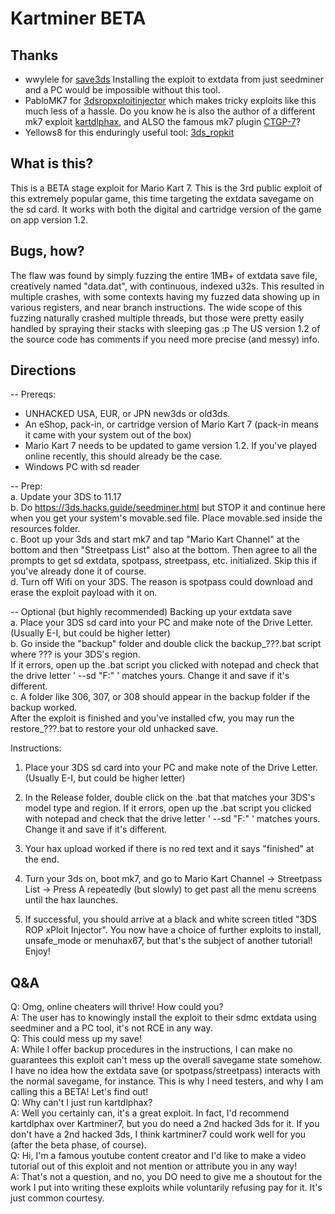 # Kartminer BETA

## Thanks 
- wwylele for [save3ds](https://github.com/wwylele/save3ds) Installing the exploit to extdata from just seedminer and a PC would be impossible without this tool.
- PabloMK7 for [3dsropxploitinjector](https://github.com/PabloMK7/3dsropxploitinjector) which makes tricky exploits like this much less of a hassle. Do you know he is also the author of a different mk7 exploit [kartdlphax](https://github.com/PabloMK7/kartdlphax), and ALSO the famous mk7 plugin [CTGP-7](https://ctgp-7.github.io/)?
- Yellows8 for this enduringly useful tool: [3ds_ropkit](https://github.com/yellows8/3ds_ropkit)

## What is this?
This is a BETA stage exploit for Mario Kart 7. This is the 3rd public exploit of this extremely popular game, this time targeting the extdata savegame on the sd card. It works with both the digital and cartridge version of the game on app version 1.2.

## Bugs, how?
The flaw was found by simply fuzzing the entire 1MB+ of extdata save file, creatively named "data.dat", with continuous, indexed u32s. This resulted in multiple crashes, with some contexts having my fuzzed data showing up in various registers, and near branch instructions. The wide scope of this fuzzing naturally crashed multiple threads, but those were pretty easily handled by spraying their stacks with sleeping gas :p The US version 1.2 of the source code has comments if you need more precise (and messy) info.

## Directions
-- Prereqs: 
* UNHACKED USA, EUR, or JPN new3ds or old3ds.
* An eShop, pack-in, or cartridge version of Mario Kart 7 (pack-in means it came with your system out of the box)
* Mario Kart 7 needs to be updated to game version 1.2. If you've played online recently, this should already be the case.
* Windows PC with sd reader

-- Prep:<br>
a. Update your 3DS to 11.17 <br>
b. Do https://3ds.hacks.guide/seedminer.html but STOP it and continue here when you get your system's movable.sed file. Place movable.sed inside the resources folder.<br>
c. Boot up your 3ds and start mk7 and tap "Mario Kart Channel" at the bottom and then "Streetpass List" also at the bottom. Then agree to all the prompts to get sd extdata, spotpass, streetpass, etc. initialized. 
Skip this if you've already done it of course.<br>
d. Turn off Wifi on your 3DS. The reason is spotpass could download and erase the exploit payload with it on.<br>

-- Optional (but highly recommended)
Backing up your extdata save<br>
a. Place your 3DS sd card into your PC and make note of the Drive Letter. (Usually E-I, but could be higher letter)<br>
b. Go inside the "backup" folder and double click the backup_???.bat script where ??? is your 3DS's region.<br>
If it errors, open up the .bat script you clicked with notepad and check that the drive letter  ' --sd "F:"  ' matches yours. Change it and save if it's different.<br>
c. A folder like 306, 307, or 308 should appear in the backup folder if the backup worked. <br>
After the exploit is finished and you've installed cfw, you may run the restore_???.bat to restore your old unhacked save.<br>

Instructions:

1. Place your 3DS sd card into your PC and make note of the Drive Letter. (Usually E-I, but could be higher letter)

2. In the Release folder, double click on the .bat that matches your 3DS's model type and region. 
If it errors, open up the .bat script you clicked with notepad and check that the drive letter  ' --sd "F:"  ' matches yours. Change it and save if it's different.

3. Your hax upload worked if there is no red text and it says "finished" at the end.

4. Turn your 3ds on, boot mk7, and go to Mario Kart Channel -> Streetpass List -> Press A repeatedly (but slowly) to get past all the menu screens until the hax launches.

5. If successful, you should arrive at a black and white screen titled "3DS ROP xPloit Injector". You now have a choice of further exploits to install, unsafe_mode or menuhax67, but that's the subject of another tutorial!
Enjoy!

## Q&A

Q: Omg, online cheaters will thrive! How could you?<br>
A: The user has to knowingly install the exploit to their sdmc extdata using seedminer and a PC tool, it's not RCE in any way.<br>
Q: This could mess up my save!<br>
A: While I offer backup procedures in the instructions, I can make no guarantees this exploit can't mess up the overall savegame state somehow. I have no idea how the extdata save (or spotpass/streetpass) interacts with the normal savegame, for instance. This is why I need testers, and why I am calling this a BETA! Let's find out!<br>
Q: Why can't I just run kartdlphax?<br>
A: Well you certainly can, it's a great exploit. In fact, I'd recommend kartdlphax over Kartminer7, but you do need a 2nd hacked 3ds for it. If you don't have a 2nd hacked 3ds, I think kartminer7 could work well for you (after the beta phase, of course).<br>
Q: Hi, I'm a famous youtube content creator and I'd like to make a video tutorial out of this exploit and not mention or attribute you in any way!<br>
A: That's not a question, and no, you DO need to give me a shoutout for the work I put into writing these exploits while voluntarily refusing pay for it. It's just common courtesy.<br>